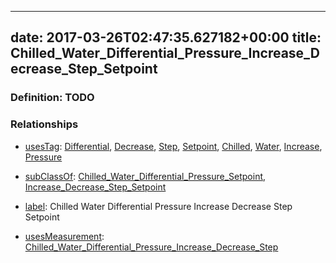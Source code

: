
---
date: 2017-03-26T02:47:35.627182+00:00
title: Chilled_Water_Differential_Pressure_Increase_Decrease_Step_Setpoint
---
### Definition: TODO

### Relationships

* [usesTag](https://brickschema.org/schema/1.0/BrickFrame#usesTag): [Differential](https://brickschema.org/schema/1.0/BrickTag#Differential), [Decrease](https://brickschema.org/schema/1.0/BrickTag#Decrease), [Step](https://brickschema.org/schema/1.0/BrickTag#Step), [Setpoint](https://brickschema.org/schema/1.0/BrickTag#Setpoint), [Chilled](https://brickschema.org/schema/1.0/BrickTag#Chilled), [Water](https://brickschema.org/schema/1.0/BrickTag#Water), [Increase](https://brickschema.org/schema/1.0/BrickTag#Increase), [Pressure](https://brickschema.org/schema/1.0/BrickTag#Pressure)

* [subClassOf](http://www.w3.org/2000/01/rdf-schema#subClassOf): [Chilled_Water_Differential_Pressure_Setpoint](https://brickschema.org/schema/1.0/Brick#Chilled_Water_Differential_Pressure_Setpoint), [Increase_Decrease_Step_Setpoint](https://brickschema.org/schema/1.0/Brick#Increase_Decrease_Step_Setpoint)

* [label](http://www.w3.org/2000/01/rdf-schema#label): Chilled Water Differential Pressure Increase Decrease Step Setpoint

* [usesMeasurement](https://brickschema.org/schema/1.0/BrickFrame#usesMeasurement): [Chilled_Water_Differential_Pressure_Increase_Decrease_Step](https://brickschema.org/schema/1.0/Brick#Chilled_Water_Differential_Pressure_Increase_Decrease_Step)
